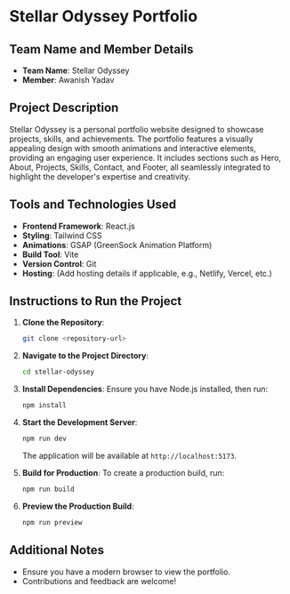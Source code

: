 # Stellar Odyssey Portfolio

## Team Name and Member Details
- **Team Name**: Stellar Odyssey
- **Member**: Awanish Yadav

## Project Description
Stellar Odyssey is a personal portfolio website designed to showcase projects, skills, and achievements. The portfolio features a visually appealing design with smooth animations and interactive elements, providing an engaging user experience. It includes sections such as Hero, About, Projects, Skills, Contact, and Footer, all seamlessly integrated to highlight the developer's expertise and creativity.

## Tools and Technologies Used
- **Frontend Framework**: React.js
- **Styling**: Tailwind CSS
- **Animations**: GSAP (GreenSock Animation Platform)
- **Build Tool**: Vite
- **Version Control**: Git
- **Hosting**: (Add hosting details if applicable, e.g., Netlify, Vercel, etc.)

## Instructions to Run the Project
1. **Clone the Repository**:
   ```bash
   git clone <repository-url>
   ```

2. **Navigate to the Project Directory**:
   ```bash
   cd stellar-odyssey
   ```

3. **Install Dependencies**:
   Ensure you have Node.js installed, then run:
   ```bash
   npm install
   ```

4. **Start the Development Server**:
   ```bash
   npm run dev
   ```
   The application will be available at `http://localhost:5173`.

5. **Build for Production**:
   To create a production build, run:
   ```bash
   npm run build
   ```

6. **Preview the Production Build**:
   ```bash
   npm run preview
   ```

## Additional Notes
- Ensure you have a modern browser to view the portfolio.
- Contributions and feedback are welcome!